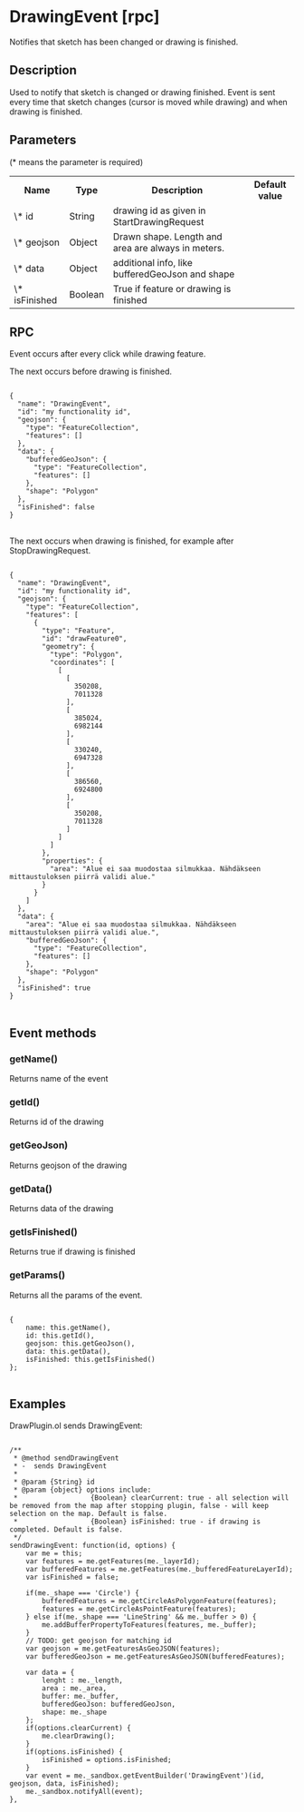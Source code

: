 # DrawingEvent [rpc]

Notifies that sketch has been changed or drawing is finished.

## Description

Used to notify that sketch is changed or drawing finished. Event is sent every time that sketch changes (cursor is moved while drawing) and when drawing is finished. 

## Parameters

(* means the parameter is required)

<table class="table">
<tr>
  <th> Name</th><th> Type</th><th> Description</th><th> Default value</th>
</tr>
<tr>
  <td> \* id </td><td> String</td><td> drawing id as given in StartDrawingRequest</td><td> </td>
</tr>
<tr>
  <td> \* geojson </td><td> Object</td><td> Drawn shape. Length and area are always in meters. </td><td> </td>
</tr>
<tr>
  <td> \* data </td><td> Object</td><td> additional info, like bufferedGeoJson and shape</td><td> </td>
</tr>
<tr>
  <td> \* isFinished </td><td> Boolean</td><td> True if feature or drawing is finished</td><td> </td>
</tr>
</table>

## RPC

Event occurs after every click while drawing feature. 

The next occurs before drawing is finished.
<pre class="event-code-block">
<code>
{
  "name": "DrawingEvent",
  "id": "my functionality id",
  "geojson": {
    "type": "FeatureCollection",
    "features": []
  },
  "data": {
    "bufferedGeoJson": {
      "type": "FeatureCollection",
      "features": []
    },
    "shape": "Polygon"
  },
  "isFinished": false
}
</code>
</pre>

The next occurs when drawing is finished, for example after StopDrawingRequest.
<pre class="event-code-block">
<code>
{
  "name": "DrawingEvent",
  "id": "my functionality id",
  "geojson": {
    "type": "FeatureCollection",
    "features": [
      {
        "type": "Feature",
        "id": "drawFeature0",
        "geometry": {
          "type": "Polygon",
          "coordinates": [
            [
              [
                350208,
                7011328
              ],
              [
                385024,
                6982144
              ],
              [
                330240,
                6947328
              ],
              [
                386560,
                6924800
              ],
              [
                350208,
                7011328
              ]
            ]
          ]
        },
        "properties": {
          "area": "Alue ei saa muodostaa silmukkaa. Nähdäkseen mittaustuloksen piirrä validi alue."
        }
      }
    ]
  },
  "data": {
    "area": "Alue ei saa muodostaa silmukkaa. Nähdäkseen mittaustuloksen piirrä validi alue.",
    "bufferedGeoJson": {
      "type": "FeatureCollection",
      "features": []
    },
    "shape": "Polygon"
  },
  "isFinished": true
}
</code>
</pre>

## Event methods

### getName()
Returns name of the event

### getId()
Returns id of the drawing

### getGeoJson)
Returns geojson of the drawing

### getData()
Returns data of the drawing

### getIsFinished()
Returns true if drawing is finished

### getParams()
Returns all the params of the event.
<pre class="event-code-block">
<code>
{
    name: this.getName(),
    id: this.getId(),
    geojson: this.getGeoJson(),
    data: this.getData(),
    isFinished: this.getIsFinished()
};
</code>
</pre>

## Examples

DrawPlugin.ol sends DrawingEvent:
<pre class="event-code-block">
<code>
/**
 * @method sendDrawingEvent
 * -  sends DrawingEvent
 *
 * @param {String} id
 * @param {object} options include:
 *                  {Boolean} clearCurrent: true - all selection will be removed from the map after stopping plugin, false - will keep selection on the map. Default is false.
 *                  {Boolean} isFinished: true - if drawing is completed. Default is false.
 */
sendDrawingEvent: function(id, options) {
    var me = this;
    var features = me.getFeatures(me._layerId);
    var bufferedFeatures = me.getFeatures(me._bufferedFeatureLayerId);
    var isFinished = false;

    if(me._shape === 'Circle') {
        bufferedFeatures = me.getCircleAsPolygonFeature(features);
        features = me.getCircleAsPointFeature(features);
    } else if(me._shape === 'LineString' && me._buffer > 0) {
        me.addBufferPropertyToFeatures(features, me._buffer);
    }
    // TODO: get geojson for matching id
    var geojson = me.getFeaturesAsGeoJSON(features);
    var bufferedGeoJson = me.getFeaturesAsGeoJSON(bufferedFeatures);

    var data = {
        lenght : me._length,
        area : me._area,
        buffer: me._buffer,
        bufferedGeoJson: bufferedGeoJson,
        shape: me._shape
    };
    if(options.clearCurrent) {
        me.clearDrawing();
    }
    if(options.isFinished) {
        isFinished = options.isFinished;
    }
    var event = me._sandbox.getEventBuilder('DrawingEvent')(id, geojson, data, isFinished);
    me._sandbox.notifyAll(event);
},
</code>
</pre>